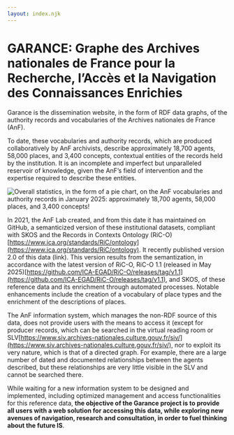```yaml
---
layout: index.njk
---
```


# GARANCE: Graphe des Archives nationales de France pour la Recherche, l’Accès et la Navigation des Connaissances Enrichies

Garance is the dissemination website, in the form of RDF data graphs, of the authority records and vocabularies of the Archives nationales de France (AnF).

To date, these vocabularies and authority records, which are produced collaboratively by AnF archivists, describe approximately 18,700 agents, 58,000 places, and 3,400 concepts, contextual entities of the records held by the institution. It is an incomplete and imperfect but unparalleled reservoir of knowledge, given the AnF’s field of intervention and the expertise required to describe these entities.

![Overall statistics, in the form of a pie chart, on the AnF vocabularies and authority records in January 2025: approximately 18,700 agents, 58,000 places, and 3,400 concepts!](../../assets/images/stats_en_small.png "Authority records and vocabularies at the AnF in January 2025: global overview")

In 2021, the AnF Lab created, and from this date it has maintained on GitHub, a semanticized version of these institutional datasets, compliant with SKOS and the Records in Contexts Ontology (RiC-O)[https://www.ica.org/standards/RiC/ontology](https://www.ica.org/standards/RiC/ontology). It recently published version 2.0 of this data (link). This version results from the semantization, in accordance with the latest version of RiC-O, RiC-O 1.1 (released in May 2025)[https://github.com/ICA-EGAD/RiC-O/releases/tag/v1.1](https://github.com/ICA-EGAD/RiC-O/releases/tag/v1.1), and SKOS, of these reference data and its enrichment through automated processes. Notable enhancements include the creation of a vocabulary of place types and the enrichment of the descriptions of places.

The AnF information system, which manages the non-RDF source of this data, does not provide users with the means to access it (except for producer records, which can be searched in the virtual reading room or SLV[https://www.siv.archives-nationales.culture.gouv.fr/siv/](https://www.siv.archives-nationales.culture.gouv.fr/siv/), nor to exploit its very nature, which is that of a directed graph. For example, there are a large number of dated and documented relationships between the agents described, but these relationships are very little visible in the SLV and cannot be searched there.

While waiting for a new information system to be designed and implemented, including optimized management and access functionalities for this reference data, **the objective of the Garance project is to provide all users with a web solution for accessing this data, while exploring new avenues of navigation, research and consultation, in order to fuel thinking about the future IS**.
